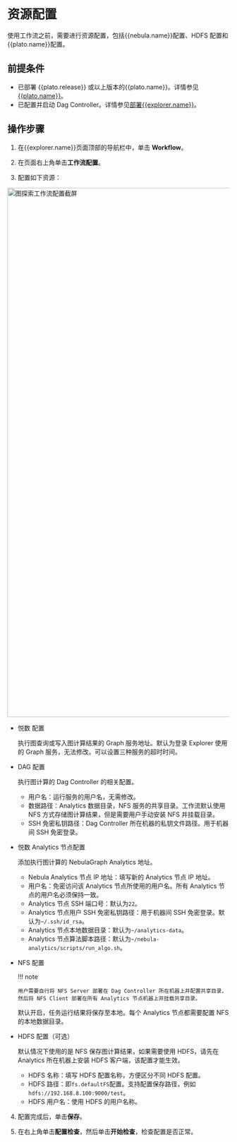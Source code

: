 # 资源配置

使用工作流之前，需要进行资源配置，包括{{nebula.name}}配置、HDFS 配置和{{plato.name}}配置。

## 前提条件

- 已部署 {{plato.release}} 或以上版本的{{plato.name}}。详情参见[{{plato.name}}](../..//graph-computing/analytics/nebula-analytics.md)。
- 已配置并启动 Dag Controller。详情参见[部署{{explorer.name}}](../deploy-connect/ex-ug-deploy.md)。

## 操作步骤

1. 在{{explorer.name}}页面顶部的导航栏中，单击 **Workflow**。

2. 在页面右上角单击**工作流配置**。

3. 配置如下资源：

  <img src="https://docs-cdn.nebula-graph.com.cn/figures/ec_expl_workflowConfig_230913_cn.png" width="1200" alt="图探索工作流配置截屏">

  - 悦数 配置

    执行图查询或写入图计算结果的 Graph 服务地址。默认为登录 Explorer 使用的 Graph 服务，无法修改。可以设置三种服务的超时时间。

  - DAG 配置

    执行图计算的 Dag Controller 的相关配置。

    - 用户名：运行服务的用户名，无需修改。
    - 数据路径：Analytics 数据目录，NFS 服务的共享目录。工作流默认使用 NFS 方式存储图计算结果，但是需要用户手动安装 NFS 并挂载目录。
    - SSH 免密私钥路径：Dag Controller 所在机器的私钥文件路径。用于机器间 SSH 免密登录。

  - 悦数 Analytics 节点配置

    添加执行图计算的 NebulaGraph Analytics 地址。

    - Nebula Analytics 节点 IP 地址：填写新的 Analytics 节点 IP 地址。
    - 用户名：免密访问该 Analytics 节点所使用的用户名。所有 Analytics 节点的用户名必须保持一致。
    - Analytics 节点 SSH 端口号：默认为`22`。
    - Analytics 节点用户 SSH 免密私钥路径：用于机器间 SSH 免密登录。默认为`~/.ssh/id_rsa`。
    - Analytics 节点本地数据目录：默认为`~/analytics-data`。
    - Analytics 节点算法脚本路径：默认为`~/nebula-analytics/scripts/run_algo.sh`。

  - NFS 配置

    !!! note

        用户需要自行将 NFS Server 部署在 Dag Controller 所在机器上并配置共享目录，然后将 NFS Client 部署在所有 Analytics 节点机器上并挂载共享目录。

    默认开启，任务运行结果将保存至本地。每个 Analytics 节点都需要配置 NFS 的本地数据目录。

  - HDFS 配置（可选）

    默认情况下使用的是 NFS 保存图计算结果，如果需要使用 HDFS，请先在 Analytics 所在机器上安装 HDFS 客户端，该配置才能生效。

    - HDFS 名称：填写 HDFS 配置名称，方便区分不同 HDFS 配置。
    - HDFS 路径：即`fs.defaultFS`配置。支持配置保存路径，例如`hdfs://192.168.8.100:9000/test`。
    - HDFS 用户名：使用 HDFS 的用户名称。

4. 配置完成后，单击**保存**。

5. 在右上角单击**配置检查**，然后单击**开始检查**，检查配置是否正常。
